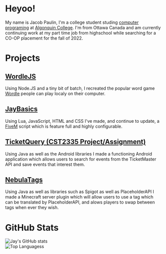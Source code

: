 # Heyoo!
My name is Jacob Paulin, I'm a college student studing [computer programing](https://www.algonquincollege.com/sat/program/computer-programming/#overview) at [Algonquin College](https://www.algonquincollege.com). 
I'm from Ottawa Canada and am currently continuing work at my part time job from highschool while searching for a CO-OP placement for the fall of 2022.

# Projects

## [WordleJS](https://github.com/JayPaulinCodes/WordleJS)
Using Node.JS and a tiny bit of batch, I recreated the popular word game <a href="https://www.nytimes.com/games/wordle/index.html">Wordle</a> people can play localy on their computer.
<br>

## [JayBasics](https://github.com/JayPaulinCodes/JayBasics)
Using Lua, JavaScript, HTML and CSS I've made, and continue to update, a <a href="https://fivem.net">FiveM</a> script which is feature full and highly configurable.

## [TicketQuery (CST2335 Project/Assignment)](https://github.com/JayPaulinCodes/CST2335_ProjectAssignment)
Using Java as well as the Android libraries I made a functioning Android application which allows users to search for events from the TicketMaster API and save events that interest them.

## [NebulaTags](https://github.com/JayPaulinCodes/NebulaTags)
Using Java as well as libraries such as Spigot as well as PlaceholderAPI I made a Minecraft server plugin which will allow users to use a tag which can be translated by PlaceholderAPI, and alows players to swap between tags when ever they wish.

# GitHub Stats
![Jay's GitHub stats](https://github-readme-stats.vercel.app/api?username=JayPaulinCodes&show_icons=true&theme=radical)
<br>
![Top Languagess](https://github-readme-stats.vercel.app/api/top-langs/?username=JayPaulinCodes&show_icons=true&theme=radical)
